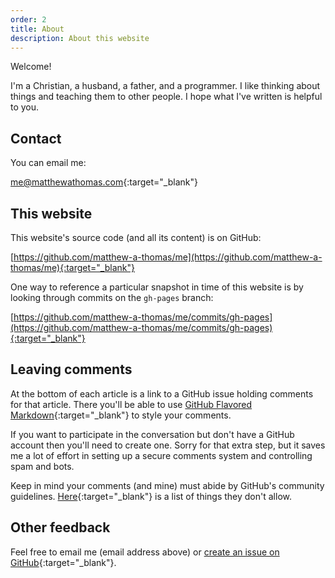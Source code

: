 ```yaml
---
order: 2
title: About
description: About this website
---
```

Welcome!

I'm a Christian, a husband, a father, and a programmer. I like thinking about
things and teaching them to other people. I hope what I've written is helpful to
you.

## Contact

You can email me:

[me@matthewathomas.com](email:me@matthewathomas.com){:target="_blank"}

## This website

This website's source code (and all its content) is on GitHub:

[https://github.com/matthew-a-thomas/me](https://github.com/matthew-a-thomas/me){:target="_blank"}

One way to reference a particular snapshot in time of this website is by looking
through commits on the `gh-pages` branch:

[https://github.com/matthew-a-thomas/me/commits/gh-pages](https://github.com/matthew-a-thomas/me/commits/gh-pages){:target="_blank"}

## Leaving comments

At the bottom of each article is a link to a GitHub issue holding comments for
that article. There you'll be able to use
[GitHub Flavored Markdown](https://github.github.com/gfm/){:target="_blank"}
to style your comments.

If you want to participate in the conversation but don't have a GitHub account
then you'll need to create one. Sorry for that extra step, but it saves me a lot
of effort in setting up a secure comments system and controlling spam and bots.

Keep in mind your comments (and mine) must abide by GitHub's community
guidelines. [Here](https://docs.github.com/en/free-pro-team@latest/github/site-policy/github-community-guidelines#what-is-not-allowed){:target="_blank"} is a list of
things they don't allow.

## Other feedback

Feel free to email me (email address above) or
[create an issue on GitHub](https://github.com/matthew-a-thomas/me/issues/new){:target="_blank"}.